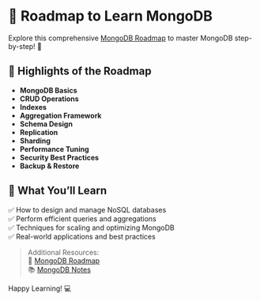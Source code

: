 # 🌟 Roadmap to Learn MongoDB  

Explore this comprehensive [MongoDB Roadmap](https://roadmap.sh/mongodb) to master MongoDB step-by-step! 🚀  

## 📌 Highlights of the Roadmap  
- **MongoDB Basics**  
- **CRUD Operations**  
- **Indexes**  
- **Aggregation Framework**  
- **Schema Design**  
- **Replication**  
- **Sharding**  
- **Performance Tuning**  
- **Security Best Practices**  
- **Backup & Restore**  

## 📖 What You’ll Learn  
✅ How to design and manage NoSQL databases  
✅ Perform efficient queries and aggregations  
✅ Techniques for scaling and optimizing MongoDB  
✅ Real-world applications and best practices  

> Additional Resources:  
🎯 [MongoDB Roadmap](https://roadmap.sh/mongodb)  
📚 [MongoDB Notes](https://bronotes.super.site/week-8-mongodb)  

Happy Learning! 💻  